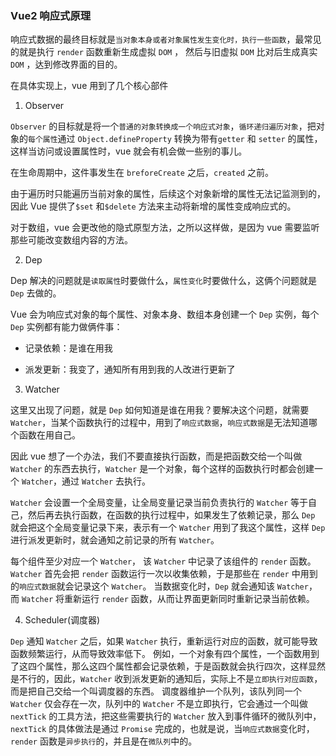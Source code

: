 ### Vue2 响应式原理

响应式数据的最终目标就是`当对象本身或者对象属性发生变化时，执行一些函数`，最常见的就是执行 `render` 函数重新生成虚拟 `DOM` ， 然后与旧虚拟 `DOM` 比对后生成真实 `DOM` ，达到修改界面的目的。

在具体实现上，vue 用到了几个核心部件

1. Observer

`Observer` 的目标就是将一个`普通的对象转换成一个响应式对象`，`循环递归遍历对象`，把对象的`每个属性`通过 `Object.defineProperty` 转换为带有`getter` 和 `setter` 的属性，这样当访问或设置属性时，vue 就会有机会做一些别的事儿。

在生命周期中，这件事发生在 `breforeCreate` 之后，`created` 之前。

由于遍历时只能遍历当前对象的属性，后续这个对象新增的属性无法记监测到的，因此 Vue 提供了`$set` 和`$delete` 方法来主动将新增的属性变成响应式的。

对于数组，vue 会更改他的隐式原型方法，之所以这样做，是因为 vue 需要监听那些可能改变数组内容的方法。

2. Dep

Dep 解决的问题就是`读取属性`时要做什么，`属性变化`时要做什么，这俩个问题就是 `Dep` 去做的。

Vue 会为响应式对象的每个属性、对象本身、数组本身创建一个 `Dep` 实例，每个 `Dep` 实例都有能力做俩件事：

- 记录依赖：是谁在用我

- 派发更新：我变了，通知所有用到我的人改进行更新了

3. Watcher

这里又出现了问题，就是 `Dep` 如何知道是谁在用我？要解决这个问题，就需要 `Watcher`，当某个函数执行的过程中，用到了`响应式数据`，`响应式数据`是无法知道哪个函数在用自己。

因此 vue 想了一个办法，我们不要直接执行函数，而是把函数交给一个叫做 `Watcher` 的东西去执行，`Watcher` 是一个对象，每个这样的函数执行时都会创建一个 `Watcher`，通过 `Watcher` 去执行。

`Watcher` 会设置一个全局变量，让全局变量记录当前负责执行的 `Watcher` 等于自己，然后再去执行函数，在函数的执行过程中，如果发生了依赖记录，那么 `Dep` 就会把这个全局变量记录下来，表示有一个 `Watcher` 用到了我这个属性，这样 `Dep` 进行派发更新时，就会通知之前记录的所有 `Watcher`。

每个组件至少对应一个 `Watcher`， 该 `Watcher` 中记录了该组件的 `render` 函数。
`Watcher` 首先会把 `render` 函数运行一次以收集依赖，于是那些在 `render` 中用到的`响应式数据`就会记录这个 `Watcher`。
当数据变化时，`Dep` 就会通知该 `Watcher`，而 `Watcher` 将重新运行 `render` 函数，从而让界面更新同时重新记录当前依赖。

4. Scheduler(调度器)

`Dep` 通知 `Watcher` 之后，如果 `Watcher` 执行，重新运行对应的函数，就可能导致函数频繁运行，从而导致效率低下。
例如，一个对象有四个属性，一个函数用到了这四个属性，那么这四个属性都会记录依赖，于是函数就会执行四次，这样显然是不行的，因此，`Watcher` 收到派发更新的通知后，实际上不是`立即执行对应函数`，而是把自己交给一个叫调度器的东西。
调度器维护一个队列，该队列同一个 `Watcher` 仅会存在一次，队列中的 `Watcher` 不是立即执行，它会通过一个叫做 `nextTick` 的工具方法，把这些需要执行的 `Watcher` 放入到事件循环的微队列中，`nextTick` 的具体做法是通过 `Promise` 完成的，也就是说，当`响应式数据`变化时，`render` 函数是`异步执行`的，并且是在`微队列`中的。
